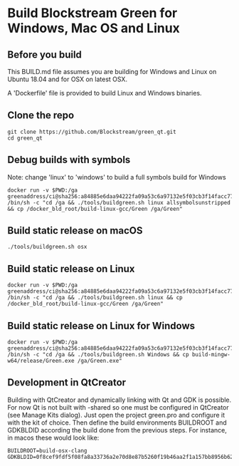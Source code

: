 # Build Blockstream Green for Windows, Mac OS and Linux

## Before you build

This BUILD.md file assumes you are building for Windows and Linux on Ubuntu 18.04 and for OSX on latest OSX.

A 'Dockerfile' file is provided to build Linux and Windows binaries.

## Clone the repo

```
git clone https://github.com/Blockstream/green_qt.git
cd green_qt
```

## Debug builds with symbols

Note: change 'linux' to 'windows' to build a full symbols build for Windows

```
docker run -v $PWD:/ga greenaddress/ci@sha256:a84885e6daa94222fa09a53c6a97132e5f03cb3f14facc77fce0a5df5481ae31 /bin/sh -c "cd /ga && ./tools/buildgreen.sh linux allsymbolsunstripped && cp /docker_bld_root/build-linux-gcc/Green /ga/Green"
```

## Build static release on macOS

```
./tools/buildgreen.sh osx
```

## Build static release on Linux

```
docker run -v $PWD:/ga greenaddress/ci@sha256:a84885e6daa94222fa09a53c6a97132e5f03cb3f14facc77fce0a5df5481ae31 /bin/sh -c "cd /ga && ./tools/buildgreen.sh linux && cp /docker_bld_root/build-linux-gcc/Green /ga/Green"
```

## Build static release on Linux for Windows

```
docker run -v $PWD:/ga greenaddress/ci@sha256:a84885e6daa94222fa09a53c6a97132e5f03cb3f14facc77fce0a5df5481ae31 /bin/sh -c "cd /ga && ./tools/buildgreen.sh Windows && cp build-mingw-w64/release/Green.exe /ga/Green.exe"
```

## Development in QtCreator

Building with QtCreator and dynamically linking with Qt and GDK is possible. For
now Qt is not built with -shared so one must be configured in QtCreator (see
Manage Kits dialog).
Just open the project green.pro and configure it with the kit of choice. Then
define the build environments BUILDROOT and GDKBLDID according the build done
from the previous steps. For instance, in macos these would look like:
```
BUILDROOT=build-osx-clang
GDKBLDID=0f8cef9fdf5f08fa8a33736a2e70d8e87b5260f19b46aa2f1a157bb8956b6280
```

